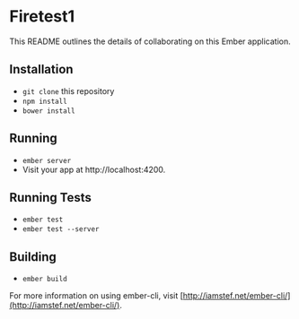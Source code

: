 # Firetest1

This README outlines the details of collaborating on this Ember application.

## Installation

* `git clone` this repository
* `npm install`
* `bower install`

## Running

* `ember server`
* Visit your app at http://localhost:4200.

## Running Tests

* `ember test`
* `ember test --server`

## Building

* `ember build`

For more information on using ember-cli, visit [http://iamstef.net/ember-cli/](http://iamstef.net/ember-cli/).
